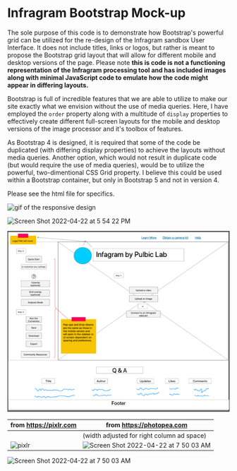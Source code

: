 # Infragram Bootstrap Mock-up
The sole purpose of this code is to demonstrate how Bootstrap's powerful grid can be utilized for the re-design of the Infragram sandbox User Interface. It does not include titles, links or logos, but rather is meant to propose the Bootstrap grid layout that will allow for different mobile and desktop versions of the page. Please note **this is code is not a functioning representation of the Infragram processing tool and has included images along with minimal JavaScript code to  emulate how the code might appear in differing layouts.**

Bootstrap is full of incredible features that we are able to utilize to make our site exactly what we envision without the use of media queries. Here, I have employed the `order` property along with a multitude of `display` properties to effectively create different full-screen layouts for the mobile and desktop versions of the image processor and it's toolbox of features.

As Bootstrap 4 is designed, it is required that some of the code be duplicated (with differing display properties) to achieve the layouts without media queries. Another option, which would not result in duplicate code (but would require the use of media queries), would be to utilize the powerful, two-dimentional CSS Grid property. I believe this could be used within a Bootstrap container, but only in Bootstrap 5 and not in version 4.

Please see the html file for specifics.

![gif of the responsive design](assets/infragram.gif)

![Screen Shot 2022-04-22 at 5 54 22 PM](https://user-images.githubusercontent.com/81270711/164844048-e20dbfbf-7047-43ca-8f49-ea8011329e37.png)


<!--![mobile wireframe](assets/mobile.png)-->
![desktop wireframe](assets/desktop.png)

|  from https://pixlr.com       | from https://photopea.com  |  
| ----------- | ----|
| | (width adjusted for right column ad space) |
| ![pixlr](https://user-images.githubusercontent.com/81270711/164542925-0990cf1d-6af4-425f-9306-0d19926fd24c.png) | ![Screen Shot 2022-04-22 at 7 50 03 AM](https://user-images.githubusercontent.com/81270711/164717787-8ef1f344-5f43-469b-99d4-b6b9768f6dc3.png) | 
  


![Screen Shot 2022-04-22 at 7 50 03 AM](https://user-images.githubusercontent.com/81270711/164717787-8ef1f344-5f43-469b-99d4-b6b9768f6dc3.png)

